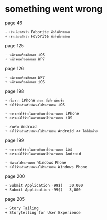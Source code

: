 something went wrong
====================

page 46

    - เช่นเดียวกันว่า Faborite คือสิ่งที่เราชอบ
    + เช่นเดียวกันว่า Fovorite คือสิ่งที่เราชอบ

page 125

    - หน้าจอเครื่องคิดเลข iOS
    + หน้าจอเครื่องคิดเลข WP7

page 126

    - หน้าจอเครื่องคิดเลข WP7
    + หน้าจอเครื่องคิดเลข iOS

page 198
  
    - เริ่มจาก iPhone ก่อน สิ่งที่เราต้องซื้อ
    + ค่าใช้จ่ายสำหรับพัฒนาโปรแกรมบน iOS
   
    - ตารางค่าใช้จ่ายในการพัฒนาโปรแกรมบน iPhone
    + ตารางค่าใช้จ่ายในการพัฒนาโปรแกรมบน iOS

    - สำหรับ Android
    + ค่าใช้จ่ายสำหรับพัฒนาโปรแกรมบน Android << ใส่สีส้มด้วย
    
page 199

    - ตารางค่าใช้จ่ายในการพัฒนาโปรแกรมบน ios
    + ตารางค่าใช้จ่ายในการพัฒนาโปรแกรมบน Android
    
    - พัฒนาโปรแกรมบน Windows Phone
    + ค่าใช้จ่ายสำหรับพัฒนาโปรแกรมบน Windows Phone
    
page 200

    - Submit Application (99$)   30,000
    + Submit Application (99$)   3,000
    
page 205

    - Story Tailing
    + Storytelling for User Experience
